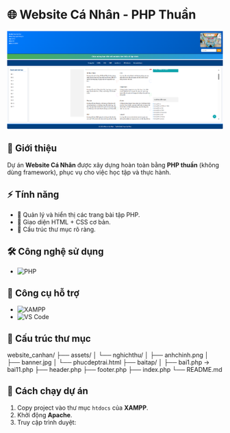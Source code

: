 # 🌐 Website Cá Nhân - PHP Thuần

![Ảnh chính](assets/anhchinh.png)

## 📌 Giới thiệu
Dự án **Website Cá Nhân** được xây dựng hoàn toàn bằng **PHP thuần** (không dùng framework), phục vụ cho việc học tập và thực hành.

## ⚡ Tính năng
- 📝 Quản lý và hiển thị các trang bài tập PHP.  
- 🎨 Giao diện HTML + CSS cơ bản.  
- 📂 Cấu trúc thư mục rõ ràng.  

## 🛠️ Công nghệ sử dụng
- ![PHP](https://img.shields.io/badge/PHP-777BB4?logo=php&logoColor=white&style=for-the-badge)

## 🔧 Công cụ hỗ trợ
- ![XAMPP](https://img.shields.io/badge/XAMPP-FB7A24?logo=xampp&logoColor=white&style=for-the-badge)
- ![VS Code](https://img.shields.io/badge/Visual%20Studio%20Code-007ACC?logo=visualstudiocode&logoColor=white&style=for-the-badge)


## 📂 Cấu trúc thư mục
website_canhan/
├── assets/
│ └── nghichthu/
│ ├── anhchinh.png
│ ├── banner.jpg
│ └── phucdeptrai.html
├── baitap/
│ ├── bai1.php → bai11.php
├── header.php
├── footer.php
├── index.php
└── README.md

## 🚀 Cách chạy dự án
1. Copy project vào thư mục `htdocs` của **XAMPP**.  
2. Khởi động **Apache**.  
3. Truy cập trình duyệt:  

